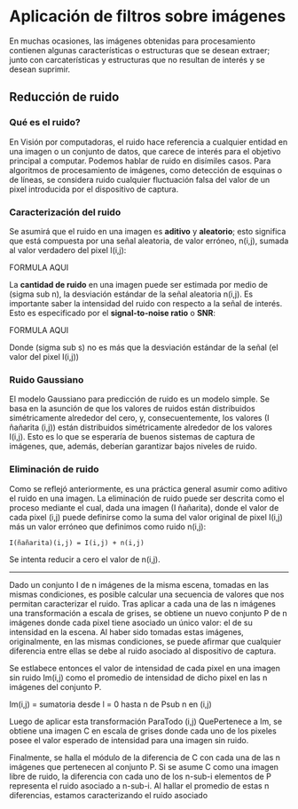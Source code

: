 # Aplicación de filtros sobre imágenes

En muchas ocasiones, las imágenes obtenidas para procesamiento contienen algunas características o estructuras que se desean extraer; junto con carcaterísticas y estructuras que no resultan de interés y se desean suprimir.

## Reducción de ruido

### Qué es el ruido?

En Visión por computadoras, el ruido hace referencia a cualquier entidad en una imagen o un conjunto de datos, que carece de interés para el objetivo principal a computar. Podemos hablar de ruido en disímiles casos. Para algoritmos de procesamiento de imágenes, como detección de esquinas o de líneas, se considera ruido cualquier fluctuación falsa del valor de un pixel introducida por el dispositivo de captura.

### Caracterización del ruido

Se asumirá que el ruido en una imagen es **aditivo** y **aleatorio**; esto significa que está compuesta por una señal aleatoria, de valor erróneo, n(i,j), sumada al valor verdadero del pixel I(i,j): 

FORMULA AQUI

La **cantidad de ruido** en una imagen puede ser estimada por medio de (sigma sub n), la desviación estándar de la señal aleatoria n(i,j). Es importante saber la intensidad del ruido con respecto a la señal de interés. Esto es especificado por el **signal-to-noise ratio** o **SNR**:

FORMULA AQUI

Donde (sigma sub s) no es más que la desviación estándar de la señal (el valor del pixel I(i,j))

### Ruido Gaussiano

El modelo Gaussiano para predicción de ruido es un modelo simple. Se basa en la asunción de que los valores de ruidos están distribuidos simétricamente alrededor del cero, y, consecuentemente, los valores (I ñañarita (i,j)) están distribuidos simétricamente alrededor de los valores I(i,j). Esto es lo que se esperaría de buenos sistemas de captura de imágenes, que, además, deberían garantizar bajos niveles de ruido.

### Eliminación de ruido

Como se reflejó anteriormente, es una práctica general asumir como aditivo el ruido en una imagen. La eliminación de ruido puede ser descrita como el proceso mediante el cual, dada una imagen (I ñañarita), donde el valor de cada pixel (i,j) puede definirse como la suma del valor original de pixel I(i,j) más un valor erróneo que definimos como ruido n(i,j):

    I(ñañarita)(i,j) = I(i,j) + n(i,j)

Se intenta reducir a cero el valor de n(i,j).

-------------------------------------------------

Dado un conjunto I de n imágenes de la misma escena, tomadas en las mismas condiciones, es posible calcular una secuencia de valores que nos permitan caracterizar el ruido. Tras aplicar a cada una de las n imágenes una transformación a escala de grises, se obtiene un nuevo conjunto P de n imágenes donde cada pixel tiene asociado un único valor: el de su intensidad en la escena. Al haber sido tomadas estas imágenes, originalmente, en las mismas condiciones, se puede afirmar que cualquier diferencia entre ellas se debe al ruido asociado al dispositivo de captura.

Se estlabece entonces el valor de intensidad de cada pixel en una imagen sin ruido Im(i,j) como el promedio de intensidad de dicho pixel en las n imágenes del conjunto P.

Im(i,j) = sumatoria desde l = 0 hasta n de Psub n en (i,j)

Luego de aplicar esta transformación ParaTodo (i,j) QuePertenece a Im, se obtiene una imagen C en escala de grises donde cada uno de los pixeles posee el valor esperado de intensidad para una imagen sin ruido.

Finalmente, se halla el módulo de la diferencia de C con cada una de las n imágenes que pertenecen al conjunto P. Si se asume C como una imagen libre de ruido, la diferencia con cada uno de los n-sub-i elementos de P representa el ruido asociado a n-sub-i. Al hallar el promedio de estas n diferencias, estamos caracterizando el ruido asociado 